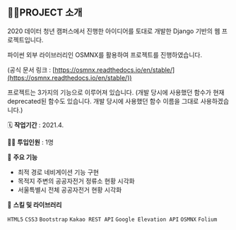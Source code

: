 ## 👩‍🏫PROJECT 소개


2020 데이터 청년 캠퍼스에서 진행한 아이디어를 토대로 개발한 Django 기반의 웹 프로젝트입니다.

파이썬 외부 라이브러리인 OSMNX를 활용하여 프로젝트를 진행하였습니다. 

(공식 문서 링크 : [https://osmnx.readthedocs.io/en/stable/](https://osmnx.readthedocs.io/en/stable/))

프로젝트는 3가지의 기능으로 이루어져 있습니다. (개발 당시에 사용했던 함수가 현재 deprecated된 함수도 있습니다. 개발 당시에 사용했던 함수 이름을 그대로 사용하겠습니다.)

🗓️ **작업기간** : 2021.4.

👨‍💻 **투입인원** : 1명

📒 **주요 기능** 

- 최적 경로 네비게이션 기능 구현
- 목적지 주변의 공공자전거 정류소 현황 시각화
- 서울특별시 전체 공공자전거 현황 시각화

🌱 **스킬 및 라이브러리**

`HTML5` `CSS3` `Bootstrap` `Kakao REST API` `Google Elevation API` `OSMNX` `Folium`

